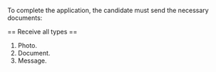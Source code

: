 To complete the application, the candidate must send the necessary documents:

== Receive all types ==

1. Photo.
2. Document.
3. Message.